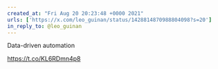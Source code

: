 ```yaml
---
created_at: "Fri Aug 20 20:23:48 +0000 2021"
urls: ['https://x.com/leo_guinan/status/1428814870988804098?s=20']
in_reply_to: @leo_guinan
---
```


Data-driven automation

https://t.co/KL6RDmn4p8